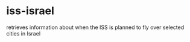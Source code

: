 # iss-israel
retrieves information about when the ISS is planned to fly over selected cities in Israel
